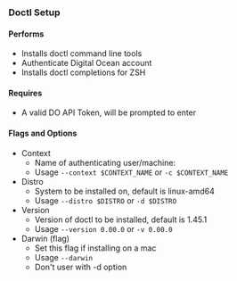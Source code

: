 ### Doctl Setup

#### Performs
- Installs doctl command line tools
- Authenticate Digital Ocean account
- Installs doctl completions for ZSH

#### Requires
- A valid DO API Token, will be prompted to enter

#### Flags and Options
- Context
  - Name of authenticating user/machine:
  - Usage `--context $CONTEXT_NAME` or `-c $CONTEXT_NAME`
- Distro
  - System to be installed on, default is linux-amd64
  - Usage `--distro $DISTRO` or `-d $DISTRO`
- Version
    - Version of doctl to be installed, default is 1.45.1
    - Usage `--version 0.00.0` or `-v 0.00.0`
- Darwin (flag)
    - Set this flag if installing on a mac
    - Usage `--darwin`
    - Don't user with -d option
